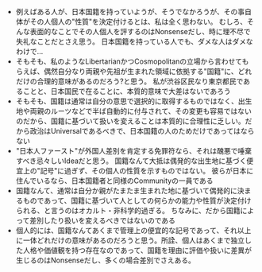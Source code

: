 + 例えばある人が、日本国籍を持っていようが、そうでなかろうが、その事自体がその人個人の"性質"を決定付けるとは、私は全く思わない。 むしろ、そんな表面的なことでその人個人を評するのはNonsenseだし、時に理不尽で失礼なことだとさえ思う。 日本国籍を持っている人でも、ダメな人はダメなわけで…
+ そもそも、私のようなLibertarianかつCosmopolitanの立場から言わせてもらえば、偶然自分なり両親や先祖が生まれた領域に依拠する"国籍"に、どれだけの合理的意味があるのだろう?と思う。 私が渋谷区民なり東京都民であることと、日本国民で在ることに、本質的意味で大差はないであろう
+ そもそも、国籍は通常は自分の意思で選択的に取得するものではなく、出生地や両親のルーツなどで半ば自動的に付与されて、その変更も容易ではないのだから、国籍に基づいて扱いを変えることは本質的に合理性に乏しい。だから政治はUniversalであるべきで、日本国籍の人のためだけであってはならない
+ "日本人ファースト"が外国人差別を肯定する免罪符なら、それは醜悪で唾棄すべき忌々しいIdeaだと思う。 国籍なんて大抵は偶発的な出生地に基づく便宜上の"記号"に過ぎず、その個人の性質を示すものではない。 彼らが日本に住んでいるなら、日本国籍者と同様のCommunityの一員である
+ 国籍なんて、通常は自分か親がたまたま生まれた地に基づいて偶発的に決まるものであって、国籍に基づいて人としての何らかの能力や性質が決定付けられる、と言うのはオカルト・非科学的過ぎる。 ちなみに、だから国籍によって差別したり扱いを変えるべきではないのである
+ 個人的には、国籍なんてあくまで管理上の便宜的な記号であって、それ以上に一体どれだけの意味があるのだろうと思う。所詮、個人はあくまで独立した人格や価値観を持つ存在なのであって、国籍を理由に評価や扱いに差異が生じるのはNonsenseだし、多くの場合差別でさえある。